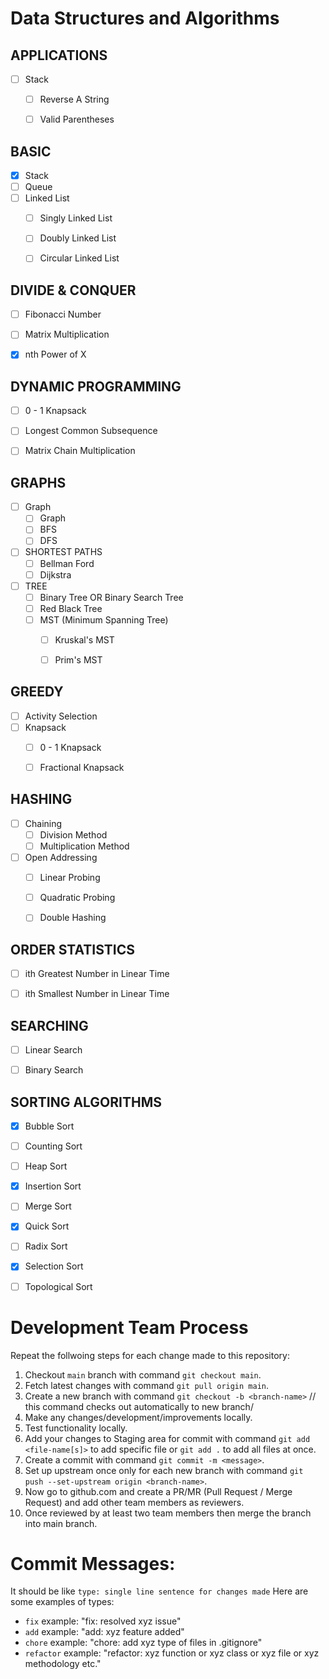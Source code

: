 # Data Structures and Algorithms

## APPLICATIONS
- [ ] Stack
    - [ ] Reverse A String
    - [ ] Valid Parentheses


## BASIC
- [x] Stack
- [ ] Queue
- [ ] Linked List
    - [ ] Singly Linked List
    - [ ] Doubly Linked List
    - [ ] Circular Linked List


## DIVIDE & CONQUER
- [ ] Fibonacci Number
- [ ] Matrix Multiplication
- [x] nth Power of X


## DYNAMIC PROGRAMMING
- [ ] 0 - 1 Knapsack
- [ ] Longest Common Subsequence
- [ ] Matrix Chain Multiplication


## GRAPHS
- [ ] Graph
    - [ ] Graph
    - [ ] BFS
    - [ ] DFS

- [ ] SHORTEST PATHS
    - [ ] Bellman Ford
    - [ ] Dijkstra

- [ ] TREE
    - [ ] Binary Tree OR Binary Search Tree
    - [ ] Red Black Tree
    - [ ] MST (Minimum Spanning Tree)
        - [ ] Kruskal's MST
        - [ ] Prim's MST


## GREEDY
- [ ] Activity Selection
- [ ] Knapsack
    - [ ] 0 - 1 Knapsack
    - [ ] Fractional Knapsack


## HASHING
- [ ] Chaining
    - [ ] Division Method
    - [ ] Multiplication Method
- [ ] Open Addressing
    - [ ] Linear Probing
    - [ ] Quadratic Probing
    - [ ] Double Hashing


## ORDER STATISTICS
- [ ] ith Greatest Number in Linear Time
- [ ] ith Smallest Number in Linear Time


## SEARCHING
- [ ] Linear Search
- [ ] Binary Search


## SORTING ALGORITHMS
- [x] Bubble Sort
- [ ] Counting Sort
- [ ] Heap Sort
- [x] Insertion Sort
- [ ] Merge Sort
- [x] Quick Sort
- [ ] Radix Sort
- [x] Selection Sort
- [ ] Topological Sort





# Development Team Process
Repeat the follwoing steps for each change made to this repository:
1. Checkout `main` branch with command `git checkout main`.
2. Fetch latest changes with command `git pull origin main`.
3. Create a new branch with command `git checkout -b <branch-name>` // this command checks out automatically to new branch/
4. Make any changes/development/improvements locally.
5. Test functionality locally.
6. Add your changes to Staging area for commit with command `git add <file-name[s]>` to add specific file or `git add .` to add all files at once.
7. Create a commit with command `git commit -m <message>`. 
8. Set up upstream once only for each new branch with command `git push --set-upstream origin <branch-name>`.
9. Now go to github.com and create a PR/MR (Pull Request / Merge Request) and add other team members as reviewers.
10. Once reviewed by at least two team members then merge the branch into main branch.


# Commit Messages:
It should be like `type: single line sentence for changes made`
Here are some examples of types:
* `fix` example: "fix: resolved xyz issue"
* `add` example: "add: xyz feature added"
* `chore` example: "chore: add xyz type of files in .gitignore"
* `refactor` example: "refactor: xyz function or xyz class or xyz file or xyz methodology etc."
